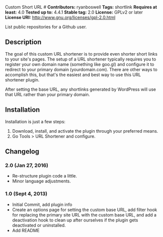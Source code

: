  Custom Short URL #
**Contributors:** ryanboswell
**Tags:** shortlink
**Requires at least:** 4.0
**Tested up to:** 4.4.1
**Stable tag:** 2.0
**License:** GPLv2 or later
**License URI:** http://www.gnu.org/licenses/gpl-2.0.html

List public repositories for a Github user.

## Description ##

The goal of this custom URL shortener is to provide even shorter short links to your site's pages. The setup of a URL shortener typically requires you to register your own domain name (something like goo.gl) and configure it to redirect to your primary domain (yourdomain.com). There are other ways to accomplish this, but that's the easiest and best way to use this URL shortener plugin.

After setting the base URL, any shortlinks generated by WordPress will use that URL rather than your primary domain.

## Installation ##

Installation is just a few steps:

1. Download, install, and activate the plugin through your preferred means.
2. Go Tools > URL Shortener and configure.

## Changelog ##

### 2.0 (Jan 27, 2016) ###
* Re-structure plugin code a little.
* Minor language adjustments.

### 1.0 (Sept 4, 2013) ###
* Initial Commit, add plugin info
* Create an options page for setting the custom base URL, add filter hook for replacing the primary site URL with the custom base URL, and add a deactivation hook to clean up after ourselves if the plugin gets deactivated or uninstalled.
* Add README
